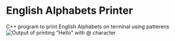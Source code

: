# English Alphabets Printer
C++ program to print English Alphabets on terminal using patterens
![Output of printing "Hello" with @ character](https://user-images.githubusercontent.com/27364027/155184033-b4720d89-7132-4771-ac99-269229f25e47.png)
